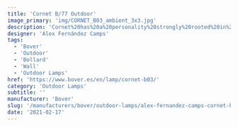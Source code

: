 ```yaml
---
title: 'Cornet B/77 Outdoor'
image_primary: 'img/CORNET_B03_ambient_3x3.jpg'
description: 'Cornet%20has%20a%20personality%20strongly%20rooted%20in%20nature%20and%20it%20brightens%20the%20space%20it%20is%20in.%0A%0AIt%20is%20a%20lamp%20made%20of%20polyurethane%2C%20which%20is%20a%20hard%20and%20resistant%20material%20that%20is%20perfect%20for%20public%20spaces.%20The%20Cornet%u2019s%20use%20is%20very%20versatile.%0A%0AIt%20is%20mainly%20used%20as%20a%20bollard%20lamp%20but%20can%20quickly%20connect%20with%20a%20wider%20reality%3A%20interior%20wall%20lamps%2C%20or%20the%20post%20version%20for%20intermediate%20spaces.%20In%20all%20of%20its%20designs%2C%20Cornet%20includes%20a%20dimmable%20LED%20source%20that%20distributes%20light%20through%20the%20lamp%u2019s%20undulating%20layers%2C%20creating%20an%20atmosphere%20that%20is%20natural%2C%20slightly%20broken%2C%20but%20never%20dominant.'
designer: 'Alex Fernández Camps'
tags:
  - 'Bover'
  - 'Outdoor'
  - 'Bollard'
  - 'Wall'
  - 'Outdoor Lamps'
href: 'https://www.bover.es/en/lamp/cornet-b03/'
category: 'Outdoor Lamps'
subtitle: ''
manufacturer: 'Bover'
slug: '/manufacturers/bover/outdoor-lamps/alex-fernandez-camps-cornet-b-77-outdoor'
date: '2021-02-17'
---
```

